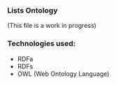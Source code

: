 
### Lists Ontology
(This file is a work in progress)

### Technologies used:
- RDFa
- RDFs
- OWL (Web Ontology Language)
